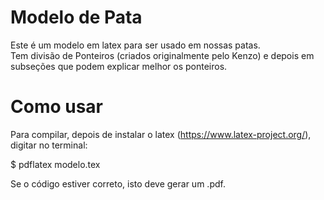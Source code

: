 # Modelo de Pata

Este é um modelo em latex para ser usado em nossas patas.\
Tem divisão de Ponteiros (criados originalmente pelo Kenzo) e depois em subseções que podem explicar melhor os ponteiros.

# Como usar

Para compilar, depois de instalar o latex (https://www.latex-project.org/), digitar no terminal:

$ pdflatex modelo.tex

Se o código estiver correto, isto deve gerar um .pdf. 
